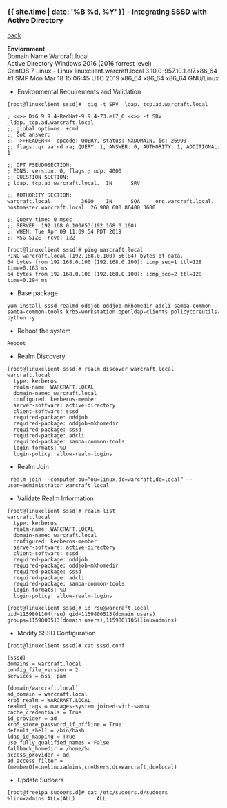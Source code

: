

### {{ site.time | date: '%B %d, %Y' }} - Integrating SSSD with Active Directory

[back](https://alinruisu.github.io/)

**Enviornment**  
Domain Name Warcraft.local  
Active Directory Windows 2016 (2016 forrest level)  
CentOS 7 Linux - Linux linuxclient.warcraft.local 3.10.0-957.10.1.el7.x86_64 #1 SMP Mon Mar 18 15:06:45 UTC 2019 x86_64 x86_64 x86_64 GNU/Linux  


- Environmental Requirements and Validation
```console
[root@linuxclient sssd]#  dig -t SRV _ldap._tcp.ad.warcraft.local

; <<>> DiG 9.9.4-RedHat-9.9.4-73.el7_6 <<>> -t SRV _ldap._tcp.ad.warcraft.local
;; global options: +cmd
;; Got answer:
;; ->>HEADER<<- opcode: QUERY, status: NXDOMAIN, id: 26990
;; flags: qr aa rd ra; QUERY: 1, ANSWER: 0, AUTHORITY: 1, ADDITIONAL: 1

;; OPT PSEUDOSECTION:
; EDNS: version: 0, flags:; udp: 4000
;; QUESTION SECTION:
;_ldap._tcp.ad.warcraft.local.  IN      SRV

;; AUTHORITY SECTION:
warcraft.local.         3600    IN      SOA     org.warcraft.local. hostmaster.warcraft.local. 26 900 600 86400 3600

;; Query time: 0 msec
;; SERVER: 192.168.0.100#53(192.168.0.100)
;; WHEN: Tue Apr 09 11:09:54 PDT 2019
;; MSG SIZE  rcvd: 122

[root@linuxclient sssd]# ping warcraft.local
PING warcraft.local (192.168.0.100) 56(84) bytes of data.
64 bytes from 192.168.0.100 (192.168.0.100): icmp_seq=1 ttl=128 time=0.163 ms
64 bytes from 192.168.0.100 (192.168.0.100): icmp_seq=2 ttl=128 time=0.294 ms
```

- Base package
```console
yum install sssd realmd oddjob oddjob-mkhomedir adcli samba-common samba-common-tools krb5-workstation openldap-clients policycoreutils-python -y
```
- Reboot the system
```console
Reboot
```
- Realm Discovery
```console
[root@linuxclient sssd]# realm discover warcraft.local
warcraft.local
  type: kerberos
  realm-name: WARCRAFT.LOCAL
  domain-name: warcraft.local
  configured: kerberos-member
  server-software: active-directory
  client-software: sssd
  required-package: oddjob
  required-package: oddjob-mkhomedir
  required-package: sssd
  required-package: adcli
  required-package: samba-common-tools
  login-formats: %U
  login-policy: allow-realm-logins
```

- Realm Join
```console
 realm join --computer-ou="ou=linux,dc=warcraft,dc=local" --user=administrator warcraft.local
```

- Validate Realm Information
```console
[root@linuxclient sssd]# realm list
warcraft.local
  type: kerberos
  realm-name: WARCRAFT.LOCAL
  domain-name: warcraft.local
  configured: kerberos-member
  server-software: active-directory
  client-software: sssd
  required-package: oddjob
  required-package: oddjob-mkhomedir
  required-package: sssd
  required-package: adcli
  required-package: samba-common-tools
  login-formats: %U
  login-policy: allow-realm-logins

[root@linuxclient sssd]# id rsu@warcraft.local
uid=1159801104(rsu) gid=1159800513(domain users) groups=1159800513(domain users),1159801105(linuxadmins)
```

- Modify SSSD Configuration
```console
[root@linuxclient sssd]# cat sssd.conf

[sssd]
domains = warcraft.local
config_file_version = 2
services = nss, pam

[domain/warcraft.local]
ad_domain = warcraft.local
krb5_realm = WARCRAFT.LOCAL
realmd_tags = manages-system joined-with-samba
cache_credentials = True
id_provider = ad
krb5_store_password_if_offline = True
default_shell = /bin/bash
ldap_id_mapping = True
use_fully_qualified_names = False
fallback_homedir = /home/%u
access_provider = ad
ad_access_filter = (memberOf=cn=linuxadmins,cn=Users,dc=warcraft,dc=local)
```

- Update Sudoers
```console
[root@freeipa sudoers.d]# cat /etc/sudoers.d/sudoers
%linuxadmins ALL=(ALL)       ALL
```

